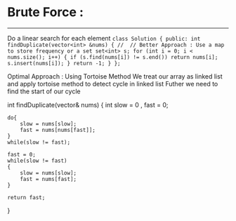 # Brute Force : 
---
Do a linear search for each element
`class Solution
{
public:
    int findDuplicate(vector<int> &nums)
    {
        // 
        // Better Approach : Use a map to store frequency or a set
        set<int> s;
        for (int i = 0; i < nums.size(); i++)
        {
            if (s.find(nums[i]) != s.end())
                return nums[i];
            s.insert(nums[i]);
        }
        return -1;
    }
};`

Optimal Approach : Using Tortoise Method
We treat our array as linked list and apply tortoise method to detect cycle in linked list
Futher we need to find the start of our cycle

int findDuplicate(vector<int>& nums) 
{
    int slow = 0 , fast = 0;
    
    do{
        slow = nums[slow];
        fast = nums[nums[fast]];
    }
    while(slow != fast);
    
    fast = 0;
    while(slow != fast)
    {
        slow = nums[slow];
        fast = nums[fast];
    }
    
    return fast;
        
}